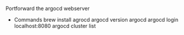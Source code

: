 Portforward the argocd webserver

* Commands
brew install agrocd
argocd version
argocd 
argocd login localhost:8080
argocd cluster list
